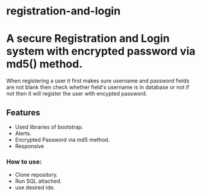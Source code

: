 # registration-and-login

# A secure Registration and Login system with encrypted password via md5() method.

When registering a user it first makes sure username and password fields are not blank then check whether field's username is in database or not if not then it will register the user with encypted password.

 ## Features ##
 
 * Used libraries of bootstrap.
 * Alerts.
 * Encrypted Password via md5 method.
 * Responsive
 
 
 ### How to use: ###
 
 * Clone repository.
 * Run SQL attached.
 * use desired ide.
